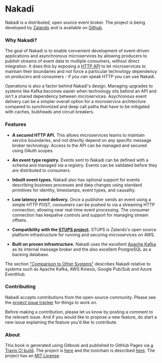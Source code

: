 # Nakadi

Nakadi is a distributed, open source event broker. The project is being developed by [Zalando](https://zalando.github.io/) and is available on [Github](https://github.com/zalando/nakadi). 

### Why Nakadi?

The goal of Nakadi is to enable convenient development of event-driven applications and asynchronous microservices by allowing producers to publish streams of event data to multiple consumers, without direct integration. It does this by exposing a [HTTP API](/api/nakadi-event-bus-api.yaml) to let microservices to maintain their boundaries and not force a particular technology dependency on producers and consumers - if you can speak HTTP you can use Nakadi.

Operations is also a factor behind Nakadi's design. Managing upgrades to systems like Kafka becomes easier when technology sits behind an API and isn't a shared dependency between microservices. Asychronous event delivery can be a simpler overall option for a microservice architecture compared to synchronized and deep call paths that have to be mitigated with caches, bulkheads and circuit breakers. 

### Features

- **A secured HTTP API.** This allows microservices teams to maintain service boundaries, and not directly depend on any specific message broker technology. Access to the API can be managed and secured using OAuth scopes.

- **An event type registry.** Events sent to Nakadi can be defined with a schema and managed via a registry. Events can be validated before they are distributed to consumers.
 
- **Inbuilt event types.** Nakadi also has optional support for events describing business processes and data changes using standard primitives for identity, timestamps, event types, and causality. 

-  **Low latency event delivery.** Once a publisher sends an event using a simple HTTP POST, consumers can be pushed to via a streaming HTTP connection, allowing near real-time event processing. The consumer connection has keepalive controls and support for managing stream offsets. 

- **Compatibility with the [STUPS project](https://stups.io/).** STUPS is Zalando's open source platform infrastructure for running and securing microservices on AWS.

- **Built on proven infrastructure.** Nakadi uses the excellent [Apache Kafka](http://kafka.apache.org/) as its internal message broker and the also excellent PostgreSQL as a backing database. 
 
The section ["Comparison to Other Systems"](./docs/using/comparison.html) describes Nakadi relative to systems such as Apache Kafka, AWS Kinesis, Google Pub/Sub and Azure EventHub.

### Contributing
 
Nakadi accepts contributions from the open-source community. Please see the 
 [project issue tracker](https://github.com/zalando/nakadi/issues) for things to work on.
 
Before making a contribution, please let us know by posting a comment to the relevant issue. And if you would like to propose a new feature, do start a new issue explaining the feature you’d like to contribute.

### About

This book is generated using Gitbook and published to GitHub Pages via [a Travis CI build](https://travis-ci.org/dehora/nakadi-book-spike). The project is [here](https://github.com/dehora/nakadi-book-spike) and the toolchain is described [here](https://github.com/dehora/nakadi-book-spike/blob/master/HOWTO.md). The project has an [MIT License](https://github.com/dehora/nakadi-book-spike/blob/master/LICENSE).
 



